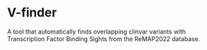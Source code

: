 # V-finder
A tool that automatically finds overlapping clinvar variants with Transcription Factor Binding Sights from the ReMAP2022 database.

